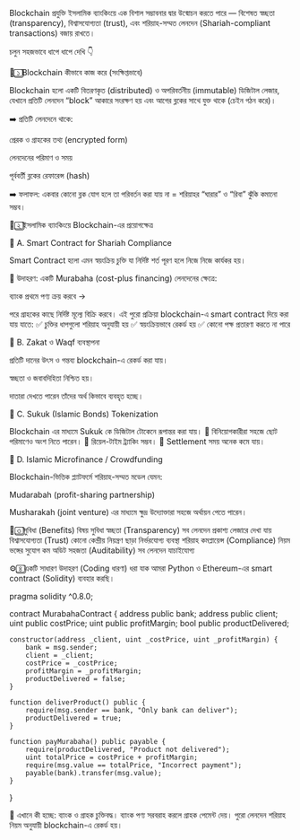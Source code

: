 Blockchain প্রযুক্তি ইসলামিক ব্যাংকিংয়ে এক বিশাল সম্ভাবনার দ্বার উন্মোচন করতে পারে — বিশেষত স্বচ্ছতা (transparency), বিশ্বাসযোগ্যতা (trust), এবং শরিয়াহ-সম্মত লেনদেন (Shariah-compliant transactions) বজায় রাখতে।

চলুন সহজভাবে ধাপে ধাপে দেখি 👇

🧩 ১️⃣ Blockchain কীভাবে কাজ করে (সংক্ষিপ্তভাবে)

Blockchain হলো একটি বিতরণকৃত (distributed) ও অপরিবর্তনীয় (immutable) ডিজিটাল লেজার, যেখানে প্রতিটি লেনদেন “block” আকারে সংরক্ষণ হয় এবং আগের ব্লকের সাথে যুক্ত থাকে (চেইন গঠন করে)।

➡️ প্রতিটি লেনদেনে থাকে:

প্রেরক ও গ্রাহকের তথ্য (encrypted form)

লেনদেনের পরিমাণ ও সময়

পূর্ববর্তী ব্লকের রেফারেন্স (hash)

➡️ ফলাফল:
একবার কোনো ব্লক যোগ হলে তা পরিবর্তন করা যায় না = শরিয়াহর “ঘারার” ও “রিবা” ঝুঁকি কমানো সম্ভব।


🕌 ২️⃣ ইসলামিক ব্যাংকিংয়ে Blockchain-এর প্রয়োগক্ষেত্র

🧾 A. Smart Contract for Shariah Compliance

Smart Contract হলো এমন স্বয়ংক্রিয় চুক্তি যা নির্দিষ্ট শর্ত পূরণ হলে নিজে নিজে কার্যকর হয়।

🔹 উদাহরণ:
একটি Murabaha (cost-plus financing) লেনদেনের ক্ষেত্রে:

ব্যাংক প্রথমে পণ্য ক্রয় করবে →

পরে গ্রাহকের কাছে নির্দিষ্ট মূল্যে বিক্রি করবে।
এই পুরো প্রক্রিয়া blockchain-এ smart contract দিয়ে করা যায় যাতে:
✅ চুক্তির ধাপগুলো শরিয়াহ অনুযায়ী হয়
✅ স্বয়ংক্রিয়ভাবে রেকর্ড হয়
✅ কোনো পক্ষ প্রতারণা করতে না পারে

💸 B. Zakat ও Waqf ব্যবস্থাপনা

প্রতিটি দানের উৎস ও গন্তব্য blockchain-এ রেকর্ড করা যায়।

স্বচ্ছতা ও জবাবদিহিতা নিশ্চিত হয়।

দাতারা দেখতে পারেন তাঁদের অর্থ কিভাবে ব্যবহৃত হচ্ছে।

🧠 C. Sukuk (Islamic Bonds) Tokenization

Blockchain এর মাধ্যমে Sukuk কে ডিজিটাল টোকেনে রূপান্তর করা যায়।
🔹 বিনিয়োগকারীরা সহজে ছোট পরিমাণেও অংশ নিতে পারেন।
🔹 রিয়েল-টাইম ট্র্যাকিং সম্ভব।
🔹 Settlement সময় অনেক কমে যায়।

🏦 D. Islamic Microfinance / Crowdfunding

Blockchain-ভিত্তিক প্ল্যাটফর্মে শরিয়াহ-সম্মত মডেল যেমন:

Mudarabah (profit-sharing partnership)

Musharakah (joint venture)
এর মাধ্যমে ক্ষুদ্র উদ্যোক্তারা সহজে অর্থায়ন পেতে পারেন।

🔐 ৩️⃣ সুবিধা (Benefits)
বিষয়	সুবিধা
স্বচ্ছতা (Transparency)	সব লেনদেন প্রকাশ্য লেজারে দেখা যায়
বিশ্বাসযোগ্যতা (Trust)	কোনো কেন্দ্রীয় নিয়ন্ত্রণ ছাড়া নির্ভরযোগ্য ব্যবস্থা
শরিয়াহ কমপ্লায়েন্স (Compliance)	নিয়ম ভঙ্গের সুযোগ কম
অডিট সহজতা (Auditability)	সব লেনদেন যাচাইযোগ্য


⚙️ ৪️⃣ একটি সাধারণ উদাহরণ (Coding ধারণা)
ধরা যাক আমরা Python ও Ethereum-এর smart contract (Solidity) ব্যবহার করছি।

pragma solidity ^0.8.0;

contract MurabahaContract {
    address public bank;
    address public client;
    uint public costPrice;
    uint public profitMargin;
    bool public productDelivered;

    constructor(address _client, uint _costPrice, uint _profitMargin) {
        bank = msg.sender;
        client = _client;
        costPrice = _costPrice;
        profitMargin = _profitMargin;
        productDelivered = false;
    }

    function deliverProduct() public {
        require(msg.sender == bank, "Only bank can deliver");
        productDelivered = true;
    }

    function payMurabaha() public payable {
        require(productDelivered, "Product not delivered");
        uint totalPrice = costPrice + profitMargin;
        require(msg.value == totalPrice, "Incorrect payment");
        payable(bank).transfer(msg.value);
    }
}


🧠 এখানে কী হচ্ছে:
ব্যাংক ও গ্রাহক চুক্তিবদ্ধ।
ব্যাংক পণ্য সরবরাহ করলে গ্রাহক পেমেন্ট দেয়।
পুরো লেনদেন শরিয়াহ নিয়ম অনুযায়ী blockchain-এ রেকর্ড হয়।